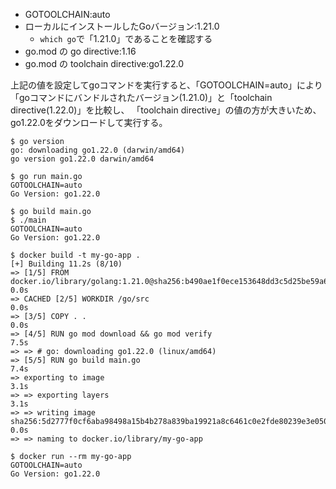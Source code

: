 - GOTOOLCHAIN:auto
- ローカルにインストールしたGoバージョン:1.21.0
  - `which go`で「1.21.0」であることを確認する
- go.mod の go directive:1.16
- go.mod の toolchain directive:go1.22.0

上記の値を設定してgoコマンドを実行すると、「GOTOOLCHAIN=auto」により「goコマンドにバンドルされたバージョン(1.21.0)」と「toolchain directive(1.22.0)」を比較し、
「toolchain directive」の値の方が大きいため、go1.22.0をダウンロードして実行する。

```
$ go version
go: downloading go1.22.0 (darwin/amd64)
go version go1.22.0 darwin/amd64
```

```
$ go run main.go
GOTOOLCHAIN=auto
Go Version: go1.22.0
```

```
$ go build main.go
$ ./main
GOTOOLCHAIN=auto
Go Version: go1.22.0
```

```
$ docker build -t my-go-app .
[+] Building 11.2s (8/10)                                                                                        
=> [1/5] FROM docker.io/library/golang:1.21.0@sha256:b490ae1f0ece153648dd3c5d25be59a63f966b5f9e1311245c94  0.0s
=> CACHED [2/5] WORKDIR /go/src                                                                            0.0s
=> [3/5] COPY . .                                                                                          0.0s
=> [4/5] RUN go mod download && go mod verify                                                              7.5s
=> => # go: downloading go1.22.0 (linux/amd64)
=> [5/5] RUN go build main.go                                                                              7.4s
=> exporting to image                                                                                      3.1s
=> => exporting layers                                                                                     3.1s
=> => writing image sha256:5d2777f0cf6aba98498a15b4b278a839ba19921a8c6461c0e2fde80239e3e050                0.0s
=> => naming to docker.io/library/my-go-app

$ docker run --rm my-go-app
GOTOOLCHAIN=auto
Go Version: go1.22.0
```
